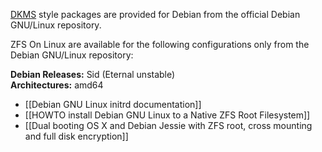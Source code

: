 [DKMS][dkms] style packages are provided for Debian from the official Debian GNU/Linux repository.

ZFS On Linux are available for the following configurations only from the Debian GNU/Linux repository:

**Debian Releases:** Sid (Eternal unstable)  
**Architectures:** amd64  

[dkms]: https://en.wikipedia.org/wiki/Dynamic_Kernel_Module_Support
[debian-announce]: https://lists.debian.org/debian-devel-announce/2015/04/msg00006.html
[debian-itp]: https://bugs.debian.org/cgi-bin/bugreport.cgi?bug=686447

* [[Debian GNU Linux initrd documentation]]  
* [[HOWTO install Debian GNU Linux to a Native ZFS Root Filesystem]]
* [[Dual booting OS X and Debian Jessie with ZFS root, cross mounting and full disk encryption]]